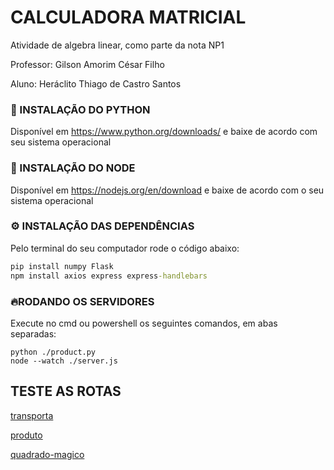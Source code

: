 # CALCULADORA MATRICIAL
Atividade de algebra linear, como parte da nota NP1

Professor: Gilson Amorim César Filho

Aluno: Heráclito Thiago de Castro Santos

### 🐍 INSTALAÇÃO DO PYTHON 
Disponível em https://www.python.org/downloads/ e baixe de acordo com seu sistema operacional

### 🧊 INSTALAÇÃO DO NODE 
Disponível em https://nodejs.org/en/download e baixe de acordo com o seu sistema operacional

### ⚙️ INSTALAÇÃO DAS DEPENDÊNCIAS 
Pelo terminal do seu computador rode o código abaixo:
```cmd
pip install numpy Flask
npm install axios express express-handlebars
```

### 🔥RODANDO OS SERVIDORES 
Execute no cmd ou powershell os seguintes comandos, em abas separadas:
```
python ./product.py
node --watch ./server.js
```

## TESTE AS ROTAS
[transporta](./transporta)

[produto](./produto)

[quadrado-magico](./quadrado-magico)